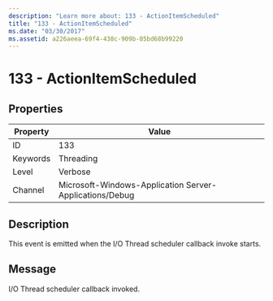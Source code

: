 ```yaml
---
description: "Learn more about: 133 - ActionItemScheduled"
title: "133 - ActionItemScheduled"
ms.date: "03/30/2017"
ms.assetid: a226aeea-69f4-438c-909b-05bd68b99220
---
```

# 133 - ActionItemScheduled

## Properties  
  
| Property | Value                                                   |
| -------- | ------------------------------------------------------- |
| ID       | 133                                                     |
| Keywords | Threading                                               |
| Level    | Verbose                                                 |
| Channel  | Microsoft-Windows-Application Server-Applications/Debug |
  
## Description  

 This event is emitted when the I/O Thread scheduler callback invoke starts.  
  
## Message  

 I/O Thread scheduler callback invoked.
